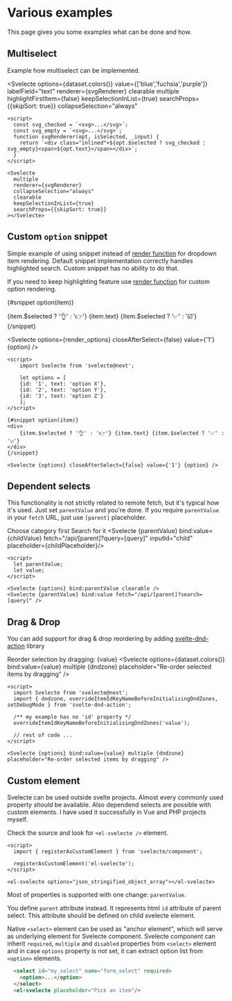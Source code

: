 <script>
  import { onMount } from 'svelte';
  import { dataset } from '../data';
  import { dndzone, overrideItemIdKeyNameBeforeInitialisingDndZones, setDebugMode } from 'svelte-dnd-action';
  import Svelecte from '$lib/Svelecte.svelte';

  /** ************************************ drag-n-drop */

  overrideItemIdKeyNameBeforeInitialisingDndZones('value');

  let value = ['red', 'blue', 'purple'];

  /** ************************************ custom element */

  onMount(() => {
    import('$lib/component').then(resolved => {
      resolved.registerAsCustomElement('el-svelecte');
    });
  });

  const options = JSON.stringify(dataset.colors());
  const render_options = [
    {id: '1', text: 'option X'},
    {id: '2', text: 'option Y'},
    {id: '3', text: 'option Z'}
	];

  /** ************************************ multiselect */

  const svg_checked = `<svg width="20" height="20" viewBox="0 0 24 24" fill="none" xmlns="http://www.w3.org/2000/svg">
    <g id="Interface / Checkbox_Check">
    <path id="Vector" d="M8 12L11 15L16 9M4 16.8002V7.2002C4 6.08009 4 5.51962 4.21799 5.0918C4.40973 4.71547 4.71547 4.40973 5.0918 4.21799C5.51962 4 6.08009 4 7.2002 4H16.8002C17.9203 4 18.4796 4 18.9074 4.21799C19.2837 4.40973 19.5905 4.71547 19.7822 5.0918C20 5.5192 20 6.07899 20 7.19691V16.8036C20 17.9215 20 18.4805 19.7822 18.9079C19.5905 19.2842 19.2837 19.5905 18.9074 19.7822C18.48 20 17.921 20 16.8031 20H7.19691C6.07899 20 5.5192 20 5.0918 19.7822C4.71547 19.5905 4.40973 19.2842 4.21799 18.9079C4 18.4801 4 17.9203 4 16.8002Z" stroke-width="2" stroke-linecap="round" stroke-linejoin="round"/>
    </g>
    </svg>`;
  const svg_empty = `<svg width="20" height="20" viewBox="0 0 24 24" fill="none" xmlns="http://www.w3.org/2000/svg">
    <g id="Interface / Checkbox_Unchecked">
    <path id="Vector" d="M4 7.2002V16.8002C4 17.9203 4 18.4801 4.21799 18.9079C4.40973 19.2842 4.71547 19.5905 5.0918 19.7822C5.5192 20 6.07899 20 7.19691 20H16.8031C17.921 20 18.48 20 18.9074 19.7822C19.2837 19.5905 19.5905 19.2842 19.7822 18.9079C20 18.4805 20 17.9215 20 16.8036V7.19691C20 6.07899 20 5.5192 19.7822 5.0918C19.5905 4.71547 19.2837 4.40973 18.9074 4.21799C18.4796 4 17.9203 4 16.8002 4H7.2002C6.08009 4 5.51962 4 5.0918 4.21799C4.71547 4.40973 4.40973 4.71547 4.21799 5.0918C4 5.51962 4 6.08009 4 7.2002Z" stroke-width="2" stroke-linecap="round" stroke-linejoin="round"/>
    </g>
    </svg>`

  /** @type {import('$lib/Svelecte.svelte').RenderFunction} */
  function svgRenderer(opt, isSelected, _input) {
    return `<div class="inlined">${opt.$selected ? svg_checked : svg_empty}<span>${opt.text}</span></div>`;
  }

  /** ************************************ dependent selects */

  let parentValue = null;
  let childValue;

  let parentOptions = [
    { id: 'colors', text: 'Colors'},
    { id: 'countries', text: 'Countries' },
    { id: 'countryGroups', text: 'Country Groups' },
  ];

  $: childPlaceholder = parentValue? 'Now you can start searching' : 'Pick parent first';

</script>

# Various examples

This page gives you some examples what can be done and how.

## Multiselect

Example how multiselect can be implemented.

<Svelecte options={dataset.colors()} value={['blue','fuchsia','purple']} labelField="text"
  renderer={svgRenderer}
  clearable
  multiple
  highlightFirstItem={false}
  keepSelectionInList={true}
  searchProps={{skipSort: true}}
  collapseSelection="always"
></Svelecte>

```svelte
<script>
  const svg_checked = `<svg>...</svg>`;
  const svg_empty = `<svg>...</svg>`;
  function svgRenderer(opt, isSelected, _input) {
    return `<div class="inlined">${opt.$selected ? svg_checked : svg_empty}<span>${opt.text}</span></div>`;
  }
</script>

<Svelecte
  multiple
  renderer={svgRenderer}
  collapseSelection="always"
  clearable
  keepSelectionInList={true}
  searchProps={{skipSort: true}}
></Svelecte>
```

## Custom `option` snippet

Simple example of using snippet instead of [render function](/rendering#render-functions) for dropdown item rendering.
Default snippet implementation correctly handles highlighted search. Custom snippet has no ability to do that.

If you need to keep highlighting feature use [render function](/rendering#render-functions) for custom option rendering.

{#snippet option(item)}
<div>
	{item.$selected ? '👌' : '👉'} {item.text} {item.$selected ? '✅' : '☑️'}
</div>
{/snippet}

<Svelecte options={render_options} closeAfterSelect={false} value={'1'} {option} />

```svelte
<script>
	import Svelecte from 'svelecte@next';

	let options = [
    {id: '1', text: 'option X'},
    {id: '2', text: 'option Y'},
    {id: '3', text: 'option Z'}
	];
</script>

{#snippet option(item)}
<div>
	{item.$selected ? '👌' : '👉'} {item.text} {item.$selected ? '✅' : '☑️'}
</div>
{/snippet}

<Svelecte {options} closeAfterSelect={false} value={'1'} {option} />
```

## Dependent selects

This functionality is not strictly related to remote fetch, but it's typical how it's used. Just set `parentValue` and
you're done. If you require `parentValue` in your `fetch` URL, just use `[parent]` placeholder.

<label for="parent">Choose category first</label>
<Svelecte options={parentOptions} bind:value={parentValue} inputId="parent" clearable/>
<label for="child">Search for it</label>
<Svelecte {parentValue} bind:value={childValue} fetch="/api/[parent]?query=[query]" inputId="child" placeholder={childPlaceholder}/>

```svelte
<script>
  let parentValue;
  let value;
</script>

<Svelecte {options} bind:parentValue clearable />
<Svelecte {parentValue} bind:value fetch="/api/[parent]?search=[query]" />
```


## Drag & Drop

You can add support for drag & drop reordering by adding [svelte-dnd-action](https://github.com/isaacHagoel/svelte-dnd-action/) library

Reorder selection by dragging: {value}
<Svelecte options={dataset.colors()} bind:value={value} multiple {dndzone} placeholder="Re-order selected items by dragging" />

```svelte
<script>
  import Svelecte from 'svelecte@next';
  import { dndzone, overrideItemIdKeyNameBeforeInitialisingDndZones, setDebugMode } from 'svelte-dnd-action';

  /** my example has no 'id' property */
  overrideItemIdKeyNameBeforeInitialisingDndZones('value');

  // rest of code ...
</script>

<Svelecte {options} bind:value={value} multiple {dndzone} placeholder="Re-order selected items by dragging" />
```


## Custom element

Svelecte can be used outside svelte projects. Almost every commonly used property _should_ be available. Also
dependend selects are possible with custom elements. I have used it successfully in Vue and PHP projects myself.

Check the source and look for `<el-svelecte />` element.

```svelte
<script>
  import { registerAsCustomElement } from 'svelecte/component';

  registerAsCustomElement('el-svelecte');
</script>

<el-svelecte options="json_stringified_object_array"></el-svelecte>
```

Most of properties is supported with one change: `parentValue`.

You define `parent` attribute instead. It represents html `id` attribute of parent select.
This attribute should be defined on child svelecte element.

Native `<select>` element can be used as "anchor element", which will serve as underlying element for Svelecte component.
Svelecte component can inherit `required`, `multiple` and `disabled` properties from `<select>` element and in case `options`
property is not set, it can extract option list from `<option>` elements.

```html
  <select id="my_select" name="form_select" required>
    <option>...</option>
  </select>
  <el-svelecte placeholder="Pick an item"/>
```
<style>
  :global(.inlined) {
    display: inline-flex;
    align-items: center;
    gap: 8px;
  }
  :global(.light .sv-item--content svg) {
    stroke: #000;
  }
  :global(.dark .sv-item--content svg) {
    stroke: #eee;
  }
</style>
